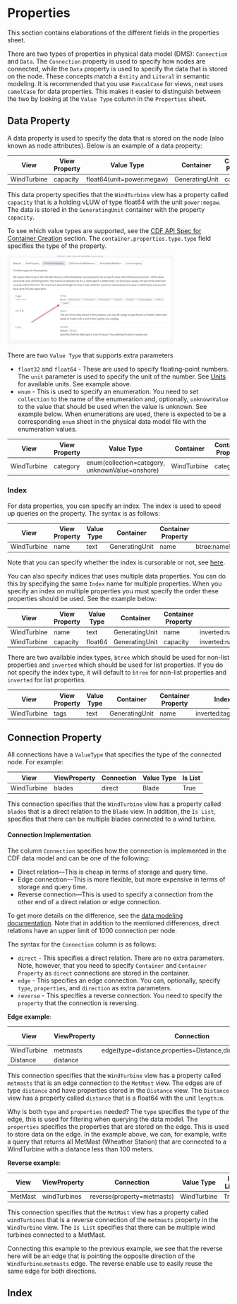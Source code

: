# Properties

This section contains elaborations of the different fields in the properties sheet.

There are two types of properties in physical data model (DMS): `Connection` and `Data`. The `Connection` property is used to
specify how nodes are connected, while the `Data` property is used to specify the data that is stored on the node.
These concepts match a `Entity` and `Literal` in semantic modeling. It is recommended that you use `PascalCase` for
views, neat uses `camelCase` for data properties. This makes it easier to distinguish between the two by looking
at the `Value Type` column in the `Properties` sheet.

## Data Property
A data property is used to specify the data that is stored on the node (also known as node attributes). Below is an example of a data property:

| View        | View Property | Value Type                | Container      | Container Property |
|-------------|---------------|---------------------------|----------------|--------------------|
| WindTurbine | capacity      | float64(unit=power:megaw) | GeneratingUnit | capacity           |

This data property specifies that the `WindTurbine` view has a property called `capacity` that is a holding vLUW of type float64 with the unit
`power:megaw`. The data is stored in the `GeneratingUnit` container with the property `capacity`.

To see which value types are supported, see the
[CDF API Spec for Container Creation](https://api-docs.cognite.com/20230101/tag/Containers/operation/ApplyContainers) section.
The `container.properties.type.type` field specifies the type of the property.

<img src="../../artifacts/figs/container_spec.png" height="200">

There are two `Value Type` that supports extra parameters

* `float32` and `float64` - These are used to specify floating-point numbers. The `unit` parameter is
   used to specify the unit of the number. See [Units](../units.md) for available units. See example above.
* `enum` - This is used to specify an enumeration. You need to set `collection` to the name of the enumeration and,
   optionally, `unknownValue` to the value that should be used when the value is unknown. See example below. When
   enumerations are used, there is expected to be a corresponding `enum` sheet in the physical data model file with the
   enumeration values.

| View        | View Property | Value Type                                      | Container   | Container Property |
|-------------|---------------|-------------------------------------------------|-------------|--------------------|
| WindTurbine | category      | enum(collection=category, unknownValue=onshore) | WindTurbine | category           |


### Index

For data properties, you can specify an index. The index is used to speed up queries on the property. The syntax is as
follows:

| View        | View Property | Value Type | Container      | Container Property | Index                            |
|-------------|---------------|------------|----------------|--------------------|----------------------------------|
| WindTurbine | name          | text       | GeneratingUnit | name               | btree:nameIndex(cursorable=True) |

Note that you can specify whether the index is cursorable or not, see 
[here](https://docs.cognite.com/cdf/dm/dm_guides/dm_performance_considerations/#pagination-cursorable-indexes).

You can also specify indices that uses multiple data properties. You can do this by specifying the same `Index` name
for multiple properties. When you specify an index on multiple properties you must specify the order these properties
should be used. See the example below:

| View        | View Property | Value Type | Container      | Container Property | Index                               |
|-------------|---------------|------------|----------------|--------------------|-------------------------------------|
| WindTurbine | name          | text       | GeneratingUnit | name               | inverted:nameCapacityIndex(order=1) |
| WindTurbine | capacity      | float64    | GeneratingUnit | capacity           | inverted:nameCapacityIndex(order=2) |

There are two available index types, `btree` which should be used for non-list properties and `inverted` which should
be used for list properties. If you do not specify the index type, it will default to `btree` for non-list properties
and `inverted` for list properties. 

| View        | View Property | Value Type | Container      | Container Property | Index              |
|-------------|---------------|------------|----------------|--------------------|--------------------|
| WindTurbine | tags          | text       | GeneratingUnit | name               | inverted:tagsIndex |



## Connection Property

All connections have a `ValueType` that specifies the type of the connected node. For example:

| View          | ViewProperty       | Connection | Value Type  | Is List |
|---------------|------------------  |------------|-------------|---------|
| WindTurbine   | blades             | direct     | Blade       | True    |

This connection specifies that the `WindTurbine` view has a property called `blades` that is a direct relation to the `Blade` view.
In addition, the `Is List`, specifies that there can be multiple blades connected to a wind turbine.

#### Connection Implementation

The column `Connection` specifies how the connection is implemented in the CDF data model and can be one of the following:

* Direct relation—This is cheap in terms of storage and query time.
* Edge connection—This is more flexible, but more expensive in terms of storage and query time.
* Reverse connection—This is used to specify a connection from the other end of a direct relation or edge connection.

To get more details on the difference, see the [ data modeling documentation](https://docs.cognite.com/cdf/dm/dm_concepts/dm_spaces_instances#direct-relations-vs-edges).
Note that in addition to the mentioned differences, direct relations have an upper limit of 1000 connection per node.

The syntax for the `Connection` column is as follows:

* `direct` - This specifies a direct relation. There are no extra parameters. Note, however, that you need to
   specify `Container` and `Container Property` as `direct` connections are stored in the container.
* `edge` - This specifies an edge connection. You can, optionally, specify `type`, `properties`,
   and `direction` as extra parameters.
* `reverse` - This specifies a reverse connection. You need to specify the `property` that the connection is
   reversing.

**Edge example**:


| View        | ViewProperty | Connection                                                 | Value Type             | Is List |
|-------------|--------------|------------------------------------------------------------|------------------------|---------|
| WindTurbine | metmasts     | edge(type=distance,properties=Distance,direction=outwards) | MetMast                | True    |
| Distance    | distance     |                                                            | float64(unit=length:m) | False   |

This connection specifies that the `WindTurbine` view has a property called `metmasts` that is an edge connection
to the `MetMast` view. The edges are of type `distance` and have properties stored in the `Distance` view. The
`Distance` view has a property called `distance` that is a float64 with the unit `length:m`.

Why is both `type` and `properties` needed? The `type` specifies the type of the edge, this is used for filtering
when querying the data model. The `properties` specifies the properties that are stored on the edge. This is used
to store data on the edge. In the example above, we can, for example, write a query that returns all MetMast
(Wheather Station) that are connected to a WindTurbine with a distance less than 100 meters.

**Reverse example**:

| View       | ViewProperty   | Connection                 | Value Type   | Is List |
|------------|----------------|----------------------------|--------------|---------|
| MetMast    | windTurbines   | reverse(property=metmasts) | WindTurbine  | True    |

This connection specifies that the `MetMast` view has a property called `windTurbines` that is a reverse connection
of the `metmasts` property in the `WindTurbine` view. The `Is List` specifies that there can be multiple wind turbines
connected to a MetMast.

Connecting this example to the previous example, we see that the reverse here will be an edge that is pointing the
opposite direction of the `WindTurbine`.`metmasts` edge. The reverse enable use to easily reuse the same edge
for both directions.

## Index 